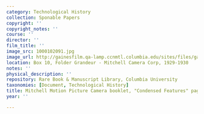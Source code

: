 ```yaml
---
category: Technological History
collection: Sponable Papers
copyright: ''
copyright_notes: ''
course: ''
director: ''
film_title: ''
image_src: 1000102091.jpg
image_url: http://gainesfilm.qa-lamp.ccnmtl.columbia.edu/sites/files/gainesfilm/images/1000102091.jpg
location: Box 10, Folder Grandeur - Mitchell Camera Corp, 1929-1930
notes: ''
physical_description: ''
repository: Rare Book & Manuscript Library, Columbia University
taxonomies: [Document, Technological History]
title: Mitchell Motion Picture Camera booklet, "Condensed Features" page
year: ''

---
```

